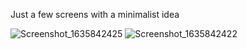 Just a few screens with a minimalist idea

![Screenshot_1635842425](https://user-images.githubusercontent.com/86973277/140665638-2897f2c7-b428-4914-b096-654f61d04ff0.png)
![Screenshot_1635842422](https://user-images.githubusercontent.com/86973277/140665643-3536332c-a95b-4344-82dd-c56763c4ffea.png)
